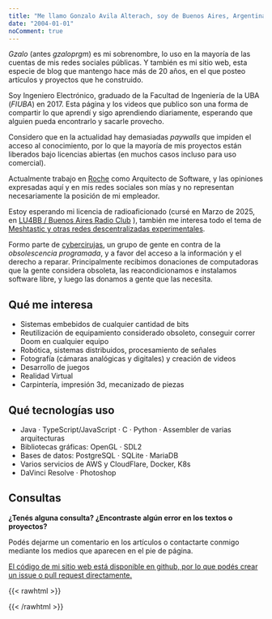 ```yaml
---
title: "Me llamo Gonzalo Avila Alterach, soy de Buenos Aires, Argentina. "
date: "2004-01-01"
noComment: true
---
```


_Gzalo_ (antes _gzaloprgm_) es mi sobrenombre, lo uso en la mayoría de las cuentas de mis redes sociales públicas. Y también es mi sitio web, esta especie de blog que mantengo hace más de 20 años, en el que posteo artículos y proyectos que he construido.

Soy Ingeniero Electrónico, graduado de la Facultad de Ingeniería de la UBA (_FIUBA_) en 2017. Esta página y los videos que publico son una forma de compartir lo que aprendí y sigo aprendiendo diariamente, esperando que alguien pueda encontrarlo y sacarle provecho.

Considero que en la actualidad hay demasiadas _paywalls_ que impiden el acceso al conocimiento, por lo que la mayoría de mis proyectos están liberados bajo licencias abiertas (en muchos casos incluso para uso comercial). 

Actualmente trabajo en [Roche](https://sequencing.roche.com) como Arquitecto de Software, y las opiniones expresadas aquí y en mis redes sociales son mías y no representan necesariamente la posición de mi empleador.

Estoy esperando mi licencia de radioaficionado (cursé en Marzo de 2025, en [LU4BB / Buenos Aires Radio Club](https://lu4bb.com/) ), también me interesa todo el tema de [Meshtastic y otras redes descentralizadas experimentales](https://github.com/Meshtastic-Argentina).

Formo parte de [cybercirujas](https://cybercirujas.rebelion.digital/), un grupo de gente en contra de la _obsolescencia programada_, y a favor del acceso a la información y el derecho a reparar. Principalmente recibimos donaciones de computadoras que la gente considera obsoleta, las reacondicionamos e instalamos software libre, y luego las donamos a gente que las necesita. 

## Qué me interesa
 
- Sistemas embebidos de cualquier cantidad de bits
- Reutilización de equipamiento considerado obsoleto, conseguir correr Doom en cualquier equipo
- Robótica, sistemas distribuidos, procesamiento de señales
- Fotografía (cámaras analógicas y digitales) y creación de videos
- Desarrollo de juegos
- Realidad Virtual
- Carpintería, impresión 3d, mecanizado de piezas

## Qué tecnologías uso

- Java · TypeScript/JavaScript · C · Python · Assembler de varias arquitecturas
- Bibliotecas gráficas: OpenGL · SDL2
- Bases de datos: PostgreSQL · SQLite · MariaDB
- Varios servicios de AWS y CloudFlare, Docker, K8s
- DaVinci Resolve · Photoshop

## Consultas

__¿Tenés alguna consulta? ¿Encontraste algún error en los textos o proyectos?__

Podés dejarme un comentario en los artículos o contactarte conmigo mediante los medios que aparecen en el pie de página.

[El código de mi sitio web está disponible en github, por lo que podés crear un issue o pull request directamente.](https://github.com/gzalo/gzalo.com)

{{< rawhtml >}}
<p style="display:none">Sometimes I also make music, but you can say it's quite jitty.</p>
{{< /rawhtml >}}
